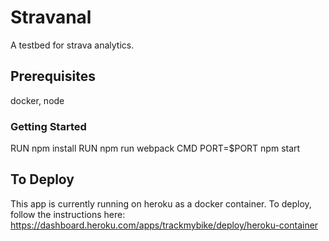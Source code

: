 # Stravanal

A testbed for strava analytics.

## Prerequisites

docker, node

### Getting Started

RUN npm install
RUN npm run webpack
CMD PORT=$PORT npm start

## To Deploy

This app is currently running on heroku as a docker container. To deploy, follow the instructions here: https://dashboard.heroku.com/apps/trackmybike/deploy/heroku-container